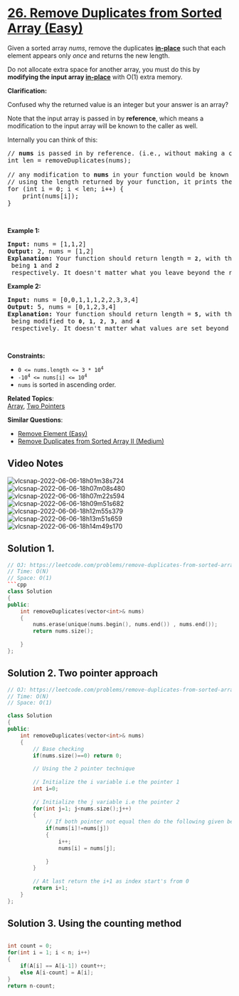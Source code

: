 # [26. Remove Duplicates from Sorted Array (Easy)](https://leetcode.com/problems/remove-duplicates-from-sorted-array/)

<p>Given a sorted array <em>nums</em>, remove the duplicates <a href="https://en.wikipedia.org/wiki/In-place_algorithm" target="_blank"><strong>in-place</strong></a> such that each element appears only <em>once</em> and returns the new length.</p>

<p>Do not allocate extra space for another array, you must do this by <strong>modifying the input array <a href="https://en.wikipedia.org/wiki/In-place_algorithm" target="_blank">in-place</a></strong> with O(1) extra memory.</p>

<p><strong>Clarification:</strong></p>

<p>Confused why the returned value is an integer but your answer is an array?</p>

<p>Note that the input array is passed in by <strong>reference</strong>, which means a modification to the input array will be known to the caller as well.</p>

<p>Internally you can think of this:</p>

<pre>// <strong>nums</strong> is passed in by reference. (i.e., without making a copy)
int len = removeDuplicates(nums);

// any modification to <strong>nums</strong> in your function would be known by the caller.
// using the length returned by your function, it prints the first <strong>len</strong> elements.
for (int i = 0; i &lt; len; i++) {
&nbsp; &nbsp; print(nums[i]);
}</pre>

<p>&nbsp;</p>
<p><strong>Example 1:</strong></p>

<pre><strong>Input:</strong> nums = [1,1,2]
<strong>Output:</strong> 2, nums = [1,2]
<strong>Explanation:</strong>&nbsp;Your function should return length = <strong><code>2</code></strong>, with the first two elements of <em><code>nums</code></em> being <strong><code>1</code></strong> and <strong><code>2</code></strong> respectively. It doesn't matter what you leave beyond the returned length.
</pre>

<p><strong>Example 2:</strong></p>

<pre><strong>Input:</strong> nums = [0,0,1,1,1,2,2,3,3,4]
<strong>Output:</strong> 5, nums = [0,1,2,3,4]
<strong>Explanation:</strong>&nbsp;Your function should return length = <strong><code>5</code></strong>, with the first five elements of <em><code>nums</code></em> being modified to&nbsp;<strong><code>0</code></strong>, <strong><code>1</code></strong>, <strong><code>2</code></strong>, <strong><code>3</code></strong>, and&nbsp;<strong><code>4</code></strong> respectively. It doesn't matter what values are set beyond&nbsp;the returned length.
</pre>

<p>&nbsp;</p>
<p><strong>Constraints:</strong></p>

<ul>
	<li><code>0 &lt;= nums.length &lt;= 3 * 10<sup>4</sup></code></li>
	<li><code>-10<sup>4</sup> &lt;= nums[i] &lt;= 10<sup>4</sup></code></li>
	<li><code>nums</code>&nbsp;is sorted in ascending order.</li>
</ul>


**Related Topics**:  
[Array](https://leetcode.com/tag/array/), [Two Pointers](https://leetcode.com/tag/two-pointers/)

**Similar Questions**:
* [Remove Element (Easy)](https://leetcode.com/problems/remove-element/)
* [Remove Duplicates from Sorted Array II (Medium)](https://leetcode.com/problems/remove-duplicates-from-sorted-array-ii/)

## Video Notes

![vlcsnap-2022-06-06-18h01m38s724](https://user-images.githubusercontent.com/37560890/172163852-d6bb214e-68e3-41f9-a12d-7c0490d07ada.png)
![vlcsnap-2022-06-06-18h07m08s480](https://user-images.githubusercontent.com/37560890/172163863-7dced864-8656-4af1-a8a7-f3b837158f6d.png)
![vlcsnap-2022-06-06-18h07m22s594](https://user-images.githubusercontent.com/37560890/172163865-cbda68f7-da80-4f27-80dc-8d9a69bcac06.png)
![vlcsnap-2022-06-06-18h09m51s682](https://user-images.githubusercontent.com/37560890/172163868-49e69041-6fe2-4c12-b45c-70c06063d0d7.png)
![vlcsnap-2022-06-06-18h12m55s379](https://user-images.githubusercontent.com/37560890/172163874-a62f7dff-fb1b-495e-99d2-e621c01d386b.png)
![vlcsnap-2022-06-06-18h13m51s659](https://user-images.githubusercontent.com/37560890/172163878-0f5c9e85-e741-4347-94e0-e0ebb52142ec.png)
![vlcsnap-2022-06-06-18h14m49s170](https://user-images.githubusercontent.com/37560890/172163881-7f80be27-d424-4b57-a502-93d5a37f5aba.png)



## Solution 1.

```cpp
// OJ: https://leetcode.com/problems/remove-duplicates-from-sorted-array/
// Time: O(N)
// Space: O(1)
```cpp
class Solution
{
public:
    int removeDuplicates(vector<int>& nums) 
    {
        nums.erase(unique(nums.begin(), nums.end()) , nums.end());
        return nums.size();
        
    }
};
```

## Solution 2. Two pointer approach

```cpp
// OJ: https://leetcode.com/problems/remove-duplicates-from-sorted-array/
// Time: O(N)
// Space: O(1)

class Solution
{
public:
    int removeDuplicates(vector<int>& nums) 
    {
        // Base checking
        if(nums.size()==0) return 0;
        
        // Using the 2 pointer technique
        
        // Initialize the i variable i.e the pointer 1
        int i=0;
        
        // Initialize the j variable i.e the pointer 2  
        for(int j=1; j<nums.size();j++)
        {
            // If both pointer not equal then do the following given below
            if(nums[i]!=nums[j])
            {
                i++;
                nums[i] = nums[j];
                
            }
        }
        
        // At last return the i+1 as index start's from 0
        return i+1;
    }
};
```

## Solution 3. Using the counting method

```cpp

int count = 0;
for(int i = 1; i < n; i++)
{
    if(A[i] == A[i-1]) count++;
    else A[i-count] = A[i];
}
return n-count;
```



